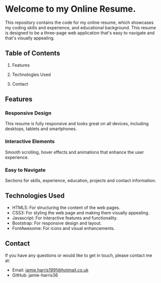 # Welcome to my Online Resume.

This repository contains the code for my online resume, which showcases my coding skills and experience, and educational background. This resume is designed to be a three-page web application that's easy to navigate and that's visually appealing.

## Table of Contents

1. Features

2. Technologies Used

3. Contact


## Features

### Responsive Design

This resume is fully responsive and looks great on all devices, including desktops, tablets and smartphones.

### Interactive Elements

Smooth scrolling, hover effects and animations that enhance the user experience.

### Easy to Navigate

Sections for skills, experience, education, projects and contact information.

## Technologies Used

- HTML5: For structuring the content of the web pages.
- CSS3: For styling the web page and making them visually appealing.
- Javascript: For interactive features and functionality.
- Bootstrap: For responsive design and layout.
- FontAwesome: For icons and visual enhancements.

## Contact

If you have any questions or would like to get in touch, please contact me at:

- Email: jamie.harris1991@hotmail.co.uk
- GitHub: jamie-harris36
